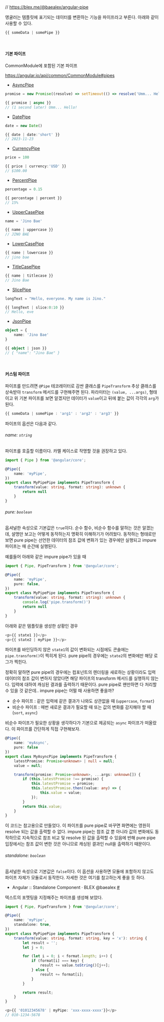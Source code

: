 // https://blex.me/@baealex/angular-pipe

앵귤러는 템플릿에 표기되는 데이터를 변환하는 기능을 파이프라고 부른다. 아래와 같이 사용할 수 있다.

```ts
{{ someData | somePipe }}
```

<br>

#### 기본 파이프

CommonModule에 포함된 기본 파이프

https://angular.io/api/common/CommonModule#pipes

- [AsyncPipe](https://angular.io/api/common/AsyncPipe)

```ts
promise = new Promise((resolve) => setTimeout(() => resolve('Umm... Hello!'), 1000))

{{ promise | async }}
// (1 second later) Umm... Hello!
```

- [DatePipe](https://angular.io/api/common/DatePipe)

```ts
date = new Date()

{{ date | date:'short' }}
// 2023-11-23
```

- [CurrencyPipe](https://angular.io/api/common/CurrencyPipe)

```ts
price = 100

{{ price | currency:'USD' }}
// $100.00
```

- [PercentPipe](https://angular.io/api/common/PercentPipe)

```ts
percentage = 0.15

{{ percentage | percent }}
// 15%
```

- [UpperCasePipe](https://angular.io/api/common/UpperCasePipe)

```ts
name = 'Jino Bae'

{{ name | uppercase }}
// JINO BAE
```

- [LowerCasePipe](https://angular.io/api/common/LowerCasePipe)

```ts
{{ name | lowercase }}
// jino bae
```

- [TitleCasePipe](https://angular.io/api/common/TitleCasePipe)

```ts
{{ name | titlecase }}
// Jino Bae
```

- [SlicePipe](https://angular.io/api/common/SlicePipe)

```ts
longText = "Hello, everyone. My name is Jino."

{{ longText | slice:0:10 }}
// Hello, eve
```

- [JsonPipe](https://angular.io/api/common/JsonPipe)

```ts
object = {
    name: 'Jino Bae'
}

{{ object | json }}
// { "name": "Jino Bae" }
```

<br>

#### 커스텀 파이프

파이프를 만드려면 `@Pipe` 테코레이터로 감싼 클래스를 `PipeTransform` 추상 클래스를 상속받아 `transform` 메서드를 구현해주면 된다. 파라미터는 `(value, ...args)`, 형태이고 위 기본 파이프를 보면 알겠지만 데이터가 `value`이고 뒤에 붙는 값이 각각의 `arg`가 된다.

```ts
{{ someData | somePipe : 'arg1' : 'arg2' : 'arg3' }}
```

파이프의 옵션은 다음과 같다.

###### name: `string`

파이프를 호출할 이름이다. 카멜 케이스로 작명할 것을 권장하고 있다.

```ts
import { Pipe } from '@angular/core';

@Pipe({
    name: 'myPipe',
})
export class MyPipePipe implements PipeTransform {
    transform(value: string, format: string): unknown {
        return null
    }
}
```

###### pure: `boolean`

옵셔널한 속성으로 기본값은 `true`이다. 순수 함수, 비순수 함수를 말하는 것은 알겠는데, 설명만 보고는 어떻게 동작하는지 명확히 이해하기가 어려웠다. 동작하는 형태로만 보면 pure pipe는 선언한 데이터의 참조 값에 변화가 있는 경우에만 실행되고 impure 파이프는 매 순간에 실행된다.

예를들어 아래와 같은 impure pipe가 있을 때

```ts
import { Pipe, PipeTransform } from '@angular/core';

@Pipe({
    name: 'myPipe',
    pure: false,
})
export class MyPipePipe implements PipeTransform {
    transform(value: string, format: string): unknown {
        console.log('pipe.transform()')
        return null
    }
}
```

아래와 같은 템플릿을 생성한 상황인 경우

```ts
<p>{{ state1 }}</p>
<p>{{ state2 | myPipe }}</p>
```

파이프를 바인딩하지 않은 `state1`의 값이 변화되는 시점에도 콘솔에는 `pipe.transform()`이 찍히게 된다. pure pipe의 경우에는 `state2`의 변화에만 해당 로그가 찍힌다.

정확히 말하면 pure pipe의 경우에는 컴포넌트의 렌더링을 새로하는 상황이라도 입력 데이터의 참조 값이 변하지 않았다면 해당 파이프의 transform 메서드를 실행하지 않는다. 입력에 대하여 캐싱된 결과를 출력하기 때문이다. pure pipe로 왠만하면 다 처리할 수 있을 것 같은데.. impure pipe는 어떨 때 사용하면 좋을까?

- 순수 파이프 : 같은 입력에 같은 결과가 나와도 상관없을 때 (`uppercase`, `format`)
- 비순수 파이프 : 매번 새로운 결과가 필요할 때 또는 값의 변화를 감지해야 할 때 (`sort`, `async`)

비순수 파이프가 필요한 상황을 생각하다가 기본으로 제공되는 `async` 파이프가 떠올랐다. 이 파이프를 간단하게 직접 구현해보자.

```ts
@Pipe({
    name: 'myAsync',
    pure: false
})
export class MyAsyncPipe implements PipeTransform {
    latestPromise: Promise<unknown> | null = null;
    value = null;

    transform(promise: Promise<unknown>, ...args: unknown[]) {
        if (this.latestPromise !== promise) {
            this.latestPromise = promise;
            this.latestPromise.then((value: any) => {
                this.value = value;
            });
        }
        return this.value;
    }
}
```

이 코드는 참고용으로 만들었다. 이 파이프를 pure pipe로 바꾸면 화면에는 영원히 resolve 되는 값을 출력할 수 없다. impure pipe는 참조 값 뿐 아니라 값의 변화에도 동작하므로 지속적으로 참조 비교 및 resolve 된 값을 출력할 수 있음에 반해 pure pipe 입장에서는 참조 값이 변한 것은 아니므로 캐싱된 결과인 null을 출력하기 때문이다.

###### standalone: `boolean` 

옵셔널한 속성으로 기본값은 `false`이다. 이 옵션을 사용하면 모듈에 포함하지 않고도 파이프 자체가 모듈로서 동작한다. 자세한 것은 여기를 참고하는게 좋을 듯 하다.

- Angular :: Standalone Component · BLEX @baealex
[#](https://blex.me/@baealex/angular-standalone-component)

텍스트의 포멧팅을 지정해주는 파이프를 생성해 보았다.

```ts
import { Pipe, PipeTransform } from '@angular/core';

@Pipe({
    name: 'myPipe',
    standalone: true,
})
export class MyPipePipe implements PipeTransform {
    transform(value: string, format: string, key = 'x'): string {
        let result = '';
        let j = 0;

        for (let i = 0; i < format.length; i++) {
            if (format[i] === key) {
                result += value.toString()[j++];
            } else {
                result += format[i];
            }
        }

        return result;
    }
}
```

```ts
<p>{{ '01012345678' | myPipe: 'xxx-xxxx-xxxx'}}</p>
// 010-1234-5678
```
